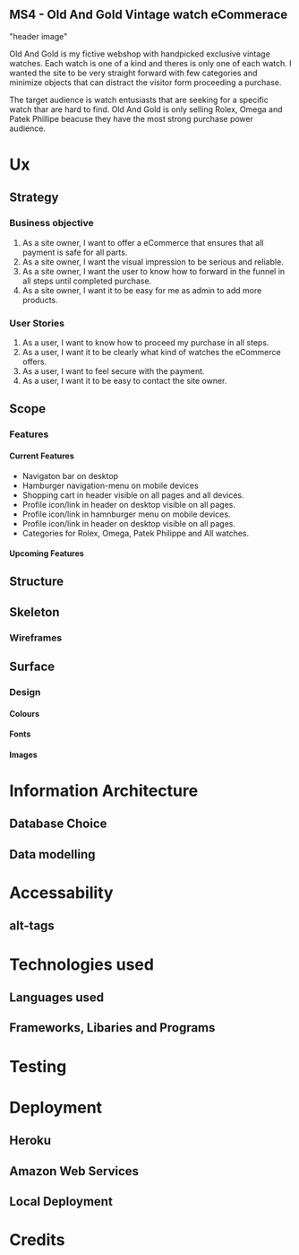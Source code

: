 ## MS4 - Old And Gold Vintage watch eCommerace
"header image"

Old And Gold is my fictive webshop with handpicked exclusive vintage watches. Each watch is one of a kind and theres is only one of each watch. 
I wanted the site to be very straight forward with few categories and minimize objects that can distract the visitor form proceeding a purchase. 

The target audience is watch entusiasts that are seeking for a specific watch thar are hard to find. Old And Gold is only 
selling Rolex, Omega and Patek Phillipe beacuse they have the most strong purchase power audience. 

# Ux
 
## Strategy
### Business objective 
1. As a site owner, I want to offer a eCommerce that ensures that all payment is safe for all parts.
2. As a site owner, I want the visual impression to be serious and reliable. 
3. As a site owner, I want the user to know how to forward in the funnel in all steps until completed purchase. 
4. As a site owner, I want it to be easy for me as admin to add more products.

### User Stories 
1. As a user, I want to know how to proceed my purchase in all steps. 
2. As a user, I want it to be clearly what kind of watches the eCommerce offers. 
3. As a user, I want to feel secure with the payment. 
4. As a user, I want it to be easy to contact the site owner. 

## Scope
### Features
#### Current Features
+ Navigaton bar on desktop
+ Hamburger navigation-menu on mobile devices
+ Shopping cart in header visible on all pages and all devices. 
+ Profile icon/link in header on desktop visible on all pages.  
+ Profile icon/link in hamnburger menu  on mobile devices. 
+ Profile icon/link in header on desktop visible on all pages.  
+ Categories for Rolex, Omega, Patek Philippe and All watches.





####   Upcoming Features

## Structure
## Skeleton
### Wireframes

## Surface
### Design 
#### Colours
#### Fonts
#### Images 


# Information Architecture 
## Database Choice
## Data modelling  

# Accessability
## alt-tags

# Technologies used
## Languages used  
## Frameworks, Libaries and Programs  

# Testing  

# Deployment
## Heroku
## Amazon Web Services
## Local Deployment

# Credits   
